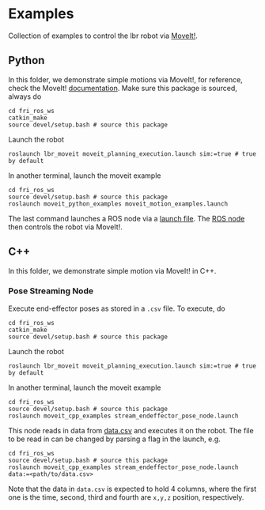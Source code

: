 # Examples
Collection of examples to control the lbr robot via [MoveIt!](https://moveit.ros.org/).
## Python
In this folder, we demonstrate simple motions via MoveIt!, for reference, check the MoveIt! [documentation](http://docs.ros.org/en/kinetic/api/moveit_tutorials/html/doc/move_group_python_interface/move_group_python_interface_tutorial.html). Make sure this package is sourced, always do
```shell
cd fri_ros_ws
catkin_make
source devel/setup.bash # source this package
```
Launch the robot
```shell
roslaunch lbr_moveit moveit_planning_execution.launch sim:=true # true by default
```
In another terminal, launch the moveit example
```shell
cd fri_ros_ws
source devel/setup.bash # source this package
roslaunch moveit_python_examples moveit_motion_examples.launch
```
The last command launches a ROS node via a [launch file](moveit_python_examples/launch/moveit_motion_examples.launch). The [ROS node](moveit_python_examples/src/moveit_motion_examples.py) then controls the robot via MoveIt!.

## C++
In this folder, we demonstrate simple motion via MoveIt! in C++.

### Pose Streaming Node
Execute end-effector poses as stored in a `.csv` file. To execute, do
```shell
cd fri_ros_ws
catkin_make
source devel/setup.bash # source this package
```
Launch the robot
```shell
roslaunch lbr_moveit moveit_planning_execution.launch sim:=true # true by default
```
In another terminal, launch the moveit example
```shell
cd fri_ros_ws
source devel/setup.bash # source this package
roslaunch moveit_cpp_examples stream_endeffector_pose_node.launch
```
This node reads in data from [data.csv](moveit_cpp_examples/data/data.csv) and executes it on the robot. The file to be read in can be changed by parsing a flag in the launch, e.g.
```shell
cd fri_ros_ws
source devel/setup.bash # source this package
roslaunch moveit_cpp_examples stream_endeffector_pose_node.launch data:=<path/to/data.csv>
```
Note that the data in `data.csv` is expected to hold 4 columns, where the first one is the time, second, third and fourth are `x,y,z` position, respectively.
